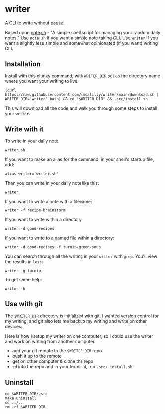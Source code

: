 # writer
A CLI to write without pause. 

Based upon [note.sh](https://github.com/hachibu/note.sh) - "A simple shell script for managing your random daily notes." Use `note.sh` if you want a simple note taking CLI. Use `writer` if you want a slightly less simple and somewhat opinionated (if you want) writing CLI.

## Installation
Install with this clunky command, with `WRITER_DIR` set as the directory name where you want your writing to live:
```
(curl https://raw.githubusercontent.com/smcalilly/writer/main/download.sh | WRITER_DIR='writer' bash) && cd "$WRITER_DIR" && .src/install.sh
```

This will download all the code and walk you through some steps to install your `writer`.

## Write with it
To write in your daily note:
```
writer.sh
```

If you want to make an alias for the command, in your shell's startup file, add:
```
alias writer='writer.sh'
```

Then you can write in your daily note like this:
```
writer
```

If you want to write a note with a filename:
```
writer -f recipe-brainstorm
```

If you want to write within a directory:
```
writer -d good-recipes
```

If you want to write to a named file within a directory:
```
writer -d good-recipes -f turnip-green-soup
```

You can search through all the writing in your `writer` with `grep`. You'll view the results in `less`:
```
writer -g turnip
```

To get some help:
```
writer -h
```

## Use with git
The `$WRITER_DIR` directory is initialized with git. I wanted version control for my writing, and git also lets me backup my writing and write on other devices. 

Here is how I setup my writer on one computer, so I could use the writer and work on writing from another computer.
- add your git remote to the `$WRITER_DIR` repo
- push it up to the remote
- get on other computer & clone the repo
- `cd` into the repo and in your terminal, run `.src/.install.sh`

## Uninstall
```
cd $WRITER_DIR/.src
make uninstall
cd ../..
rm -rf $WRITER_DIR
```
